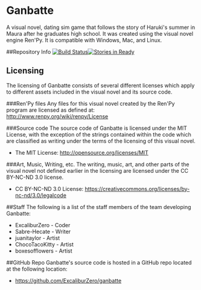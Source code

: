 # Ganbatte
A visual novel, dating sim game that follows the story of Haruki's summer in Maura after he graduates high school. It was created using the visual novel engine Ren'Py. It is compatible with Windows, Mac, and Linux.

##Repository Info
[![Build Status](https://travis-ci.org/Infinite-Dango-Studios/ganbatte.png)](https://travis-ci.org/Infinite-Dango-Studios/ganbatte)[![Stories in Ready](https://badge.waffle.io/Infinite-Dango-Studios/ganbatte.png?label=ready&title=Ready)](http://waffle.io/Infinite-Dango-Studios/ganbatte)

## Licensing
The licensing of Ganbatte consists of several different licenses which apply to different assets included in the visual novel and its source code.

###Ren'Py files
Any files for this visual novel created by the Ren'Py program are licensed as defined at: http://www.renpy.org/wiki/renpy/License

###Source code
The source code of Ganbatte is licensed under the MIT License, with the exception of the strings contained within the code which are classified as writing under the terms of the licensing of this visual novel.

- The MIT License: http://opensource.org/licenses/MIT

###Art, Music, Writing, etc.
The writing, music, art, and other parts of the visual novel not defined earlier in the licensing are licensed under the CC BY-NC-ND 3.0 license.

- CC BY-NC-ND 3.0 License: https://creativecommons.org/licenses/by-nc-nd/3.0/legalcode

##Staff
The following is a list of the staff members of the team developing Ganbatte:

- ExcaliburZero - Coder
- Sabre-Hecate - Writer
- juanitaylor - Artist
- ChocoTacoKitty - Artist
- boxesofflowers - Artist

##GitHub Repo
Ganbatte's source code is hosted in a GitHub repo located at the following location:

- https://github.com/ExcaliburZero/ganbatte
